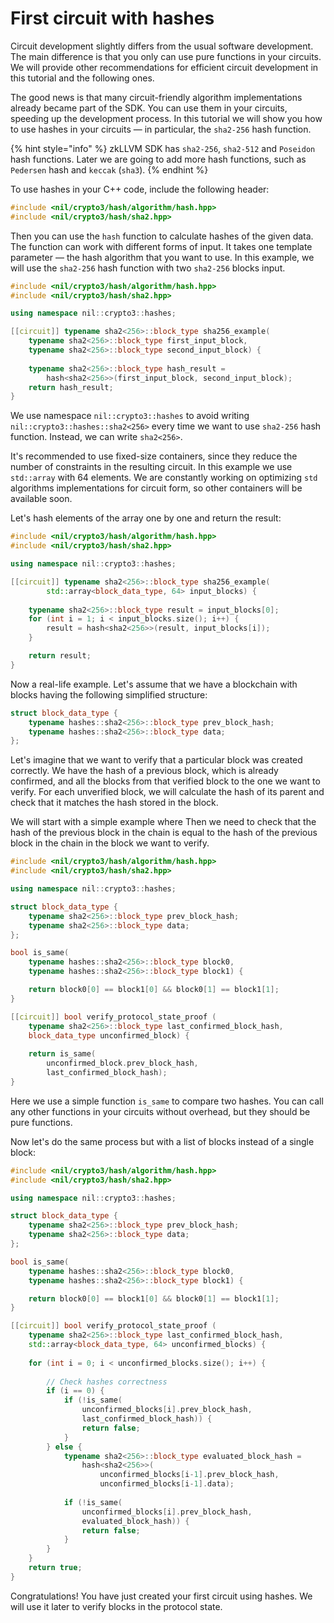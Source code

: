# First circuit with hashes

Circuit development slightly differs from the usual software development. The main difference is that you only can use pure functions in your circuits. We will provide other recommendations for efficient circuit development in this tutorial and the following ones.

The good news is that many circuit-friendly algorithm implementations already became part of the SDK.
You can use them in your circuits, speeding up the development process.
In this tutorial we will show you how to use hashes in your circuits — in particular, the `sha2-256` hash function.

{% hint style="info" %}
zkLLVM SDK has `sha2-256`, `sha2-512` and `Poseidon` hash functions.
Later we are going to add more hash functions, such as `Pedersen` hash and `keccak` (`sha3`).
{% endhint %}

To use hashes in your C++ code, include the following header:

```cpp
#include <nil/crypto3/hash/algorithm/hash.hpp>
#include <nil/crypto3/hash/sha2.hpp>
```

Then you can use the `hash` function to calculate hashes of the given data.
The function can work with different forms of input.
It takes one template parameter — the hash algorithm that you want to use.
In this example, we will use the `sha2-256` hash function with two `sha2-256` blocks input. 

```cpp
#include <nil/crypto3/hash/algorithm/hash.hpp>
#include <nil/crypto3/hash/sha2.hpp>

using namespace nil::crypto3::hashes;

[[circuit]] typename sha2<256>::block_type sha256_example(
    typename sha2<256>::block_type first_input_block,
    typename sha2<256>::block_type second_input_block) {
    
    typename sha2<256>::block_type hash_result = 
        hash<sha2<256>>(first_input_block, second_input_block);
    return hash_result;
}
```

We use namespace `nil::crypto3::hashes` to avoid writing `nil::crypto3::hashes::sha2<256>` every time we want to use `sha2-256` hash function.
Instead, we can write `sha2<256>`.

It's recommended to use fixed-size containers, since they reduce the number of constraints in the resulting circuit.
In this example we use `std::array` with 64 elements.
We are constantly working on optimizing `std` algorithms implementations for circuit form, so other containers will be available soon.

Let's hash elements of the array one by one and return the result:

```cpp
#include <nil/crypto3/hash/algorithm/hash.hpp>
#include <nil/crypto3/hash/sha2.hpp>

using namespace nil::crypto3::hashes;

[[circuit]] typename sha2<256>::block_type sha256_example(
        std::array<block_data_type, 64> input_blocks) {
    
    typename sha2<256>::block_type result = input_blocks[0];
    for (int i = 1; i < input_blocks.size(); i++) {
        result = hash<sha2<256>>(result, input_blocks[i]);
    }

    return result;
}
```

Now a real-life example.
Let's assume that we have a blockchain with blocks having the following simplified structure:

```cpp
struct block_data_type {
    typename hashes::sha2<256>::block_type prev_block_hash;
    typename hashes::sha2<256>::block_type data;
};
```

Let's imagine that we want to verify that a particular block was created correctly.
We have the hash of a previous block, which is already confirmed, and all the blocks from that verified block to the one we want to verify.
For each unverified block, we will calculate the hash of its parent and
check that it matches the hash stored in the block.

We will start with a simple example where 
Then we need to check that the hash of the previous block in the chain is equal to the hash of the previous block in the chain in the block we want to verify.


```cpp
#include <nil/crypto3/hash/algorithm/hash.hpp>
#include <nil/crypto3/hash/sha2.hpp>

using namespace nil::crypto3::hashes;

struct block_data_type {
    typename sha2<256>::block_type prev_block_hash;
    typename sha2<256>::block_type data;
};

bool is_same(
    typename hashes::sha2<256>::block_type block0,
    typename hashes::sha2<256>::block_type block1) {

    return block0[0] == block1[0] && block0[1] == block1[1];
}

[[circuit]] bool verify_protocol_state_proof (
    typename sha2<256>::block_type last_confirmed_block_hash,
    block_data_type unconfirmed_block) {
    
    return is_same(
        unconfirmed_block.prev_block_hash,
        last_confirmed_block_hash);
}
```

Here we use a simple function `is_same` to compare two hashes.
You can call any other functions in your circuits without overhead, but they should be pure functions.

Now let's do the same process but with a list of blocks instead of a single block:

```cpp
#include <nil/crypto3/hash/algorithm/hash.hpp>
#include <nil/crypto3/hash/sha2.hpp>

using namespace nil::crypto3::hashes;

struct block_data_type {
    typename sha2<256>::block_type prev_block_hash;
    typename sha2<256>::block_type data;
};

bool is_same(
    typename hashes::sha2<256>::block_type block0,
    typename hashes::sha2<256>::block_type block1) {

    return block0[0] == block1[0] && block0[1] == block1[1];
}

[[circuit]] bool verify_protocol_state_proof (
    typename sha2<256>::block_type last_confirmed_block_hash,
    std::array<block_data_type, 64> unconfirmed_blocks) {
    
    for (int i = 0; i < unconfirmed_blocks.size(); i++) {
        
        // Check hashes correctness
        if (i == 0) {
            if (!is_same(
                unconfirmed_blocks[i].prev_block_hash,
                last_confirmed_block_hash)) {
                return false;
            }
        } else {
            typename sha2<256>::block_type evaluated_block_hash =
                hash<sha2<256>>(
                    unconfirmed_blocks[i-1].prev_block_hash,
                    unconfirmed_blocks[i-1].data);
            
            if (!is_same(
                unconfirmed_blocks[i].prev_block_hash,
                evaluated_block_hash)) {
                return false;
            }
        }
    }
    return true;
}
```

Congratulations!
You have just created your first circuit using hashes.
We will use it later to verify blocks in the protocol state.